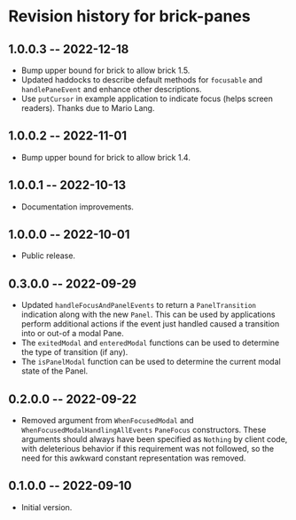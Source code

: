 # Revision history for brick-panes

## 1.0.0.3 -- 2022-12-18

* Bump upper bound for brick to allow brick 1.5.
* Updated haddocks to describe default methods for `focusable` and
  `handlePaneEvent` and enhance other descriptions.
* Use `putCursor` in example application to indicate focus (helps screen
  readers).  Thanks due to Mario Lang.

## 1.0.0.2 -- 2022-11-01

* Bump upper bound for brick to allow brick 1.4.

## 1.0.0.1 -- 2022-10-13

* Documentation improvements.

## 1.0.0.0 -- 2022-10-01

* Public release.

## 0.3.0.0 -- 2022-09-29

* Updated `handleFocusAndPanelEvents` to return a `PanelTransition` indication
  along with the new `Panel`.  This can be used by applications perform
  additional actions if the event just handled caused a transition into or out-of
  a modal Pane.
* The `exitedModal` and `enteredModal` functions can be used to determine the
  type of transition (if any).
* The `isPanelModal` function can be used to determine the current modal state of
  the Panel.

## 0.2.0.0 -- 2022-09-22

* Removed argument from `WhenFocusedModal` and
  `WhenFocusedModalHandlingAllEvents` `PaneFocus` constructors.  These arguments
  should always have been specified as `Nothing` by client code, with deleterious
  behavior if this requirement was not followed, so the need for this awkward
  constant representation was removed.

## 0.1.0.0 -- 2022-09-10

* Initial version.
